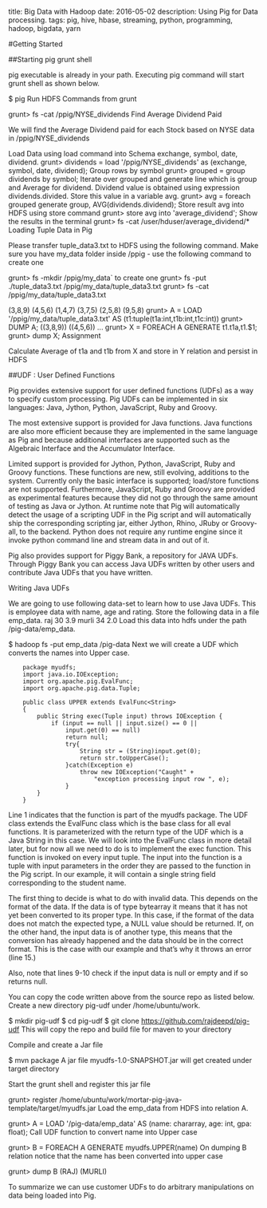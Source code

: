 title: Big Data with Hadoop
date: 2016-05-02
description: Using Pig for Data processing.
tags: pig, hive, hbase, streaming, python, programming, hadoop, bigdata, yarn

#Getting Started

##Starting pig grunt shell

pig executable is already in your path. Executing pig command will start grunt shell as shown below.

$ pig
Run HDFS Commands from grunt

grunt> fs -cat /ppig/NYSE_dividends
Find Average Dividend Paid

We will find the Average Dividend paid for each Stock based on NYSE data in /ppig/NYSE_dividends

Load Data using load command into Schema exchange, symbol, date, dividend.
grunt> dividends = load '/ppig/NYSE_dividends'
       as (exchange, symbol, date, dividend);
Group rows by symbol
grunt> grouped   = group dividends by symbol;
Iterate over grouped and generate line which is group and Average for dividend. Dividend value is obtained using expression dividends.divided. Store this value in a variable avg.
grunt> avg  = foreach grouped generate group, AVG(dividends.dividend);
Store result avg into HDFS using store command
grunt> store avg into 'average_dividend';
Show the results in the terminal
grunt> fs -cat /user/hduser/average_dividend/*
Loading Tuple Data in Pig

Please transfer tuple_data3.txt to HDFS using the following command. Make sure you have my_data folder inside /ppig - use the following command to create one

grunt> fs -mkdir /ppig/my_data` to create one
grunt> fs -put ./tuple_data3.txt /ppig/my_data/tuple_data3.txt
grunt> fs -cat /ppig/my_data/tuple_data3.txt

(3,8,9)
(4,5,6)
(1,4,7)
(3,7,5)
(2,5,8)
(9,5,8)
grunt> A = LOAD '/ppig/my_data/tuple_data3.txt' AS (t1:tuple(t1a:int,t1b:int,t1c:int))
grunt> DUMP A;
((3,8,9))
((4,5,6))
...
grunt> X  = FOREACH A GENERATE t1.t1a,t1.$1;
grunt> dump X;
Assignment

Calculate Average of t1a and t1b from X and store in Y relation and persist in HDFS



##UDF : User Defined Functions

Pig provides extensive support for user defined functions (UDFs) as a way to specify custom processing. Pig UDFs can be implemented in six languages: Java, Jython, Python, JavaScript, Ruby and Groovy.

The most extensive support is provided for Java functions. Java functions are also more efficient because they are implemented in the same language as Pig and because additional interfaces are supported such as the Algebraic Interface and the Accumulator Interface.

Limited support is provided for Jython, Python, JavaScript, Ruby and Groovy functions. These functions are new, still evolving, additions to the system. Currently only the basic interface is supported; load/store functions are not supported. Furthermore, JavaScript, Ruby and Groovy are provided as experimental features because they did not go through the same amount of testing as Java or Jython. At runtime note that Pig will automatically detect the usage of a scripting UDF in the Pig script and will automatically ship the corresponding scripting jar, either Jython, Rhino, JRuby or Groovy-all, to the backend. Python does not require any runtime engine since it invoke python command line and stream data in and out of it.

Pig also provides support for Piggy Bank, a repository for JAVA UDFs. Through Piggy Bank you can access Java UDFs written by other users and contribute Java UDFs that you have written.

Writing Java UDFs

We are going to use following data-set to learn how to use Java UDFs. This is employee data with name, age and rating. Store the following data in a file emp_data.
raj     30      3.9
murli   34      2.0
Load this data into hdfs under the path /pig-data/emp_data.

$ hadoop fs -put emp_data /pig-data
Next we will create a UDF which converts the names into Upper case.

        package myudfs;
        import java.io.IOException;
        import org.apache.pig.EvalFunc;
        import org.apache.pig.data.Tuple;

        public class UPPER extends EvalFunc<String>
        {
            public String exec(Tuple input) throws IOException {
                if (input == null || input.size() == 0 ||
                    input.get(0) == null)
                    return null;
                    try{
                        String str = (String)input.get(0);
                        return str.toUpperCase();
                    }catch(Exception e)
                        throw new IOException("Caught" +
                            "exception processing input row ", e);
                    }
            }
        }
Line 1 indicates that the function is part of the myudfs package. The UDF class extends the EvalFunc class which is the base class for all eval functions. It is parameterized with the return type of the UDF which is a Java String in this case. We will look into the EvalFunc class in more detail later, but for now all we need to do is to implement the exec function. This function is invoked on every input tuple. The input into the function is a tuple with input parameters in the order they are passed to the function in the Pig script. In our example, it will contain a single string field corresponding to the student name.

The first thing to decide is what to do with invalid data. This depends on the format of the data. If the data is of type bytearray it means that it has not yet been converted to its proper type. In this case, if the format of the data does not match the expected type, a NULL value should be returned. If, on the other hand, the input data is of another type, this means that the conversion has already happened and the data should be in the correct format. This is the case with our example and that’s why it throws an error (line 15.)

Also, note that lines 9-10 check if the input data is null or empty and if so returns null.

You can copy the code written above from the source repo as listed below. Create a new directory pig-udf under /home/ubuntu/work.

$ mkdir pig-udf
$ cd pig-udf
$ git clone https://github.com/rajdeepd/pig-udf
This will copy the repo and build file for maven to your directory

Compile and create a Jar file

$ mvn package
A jar file myudfs-1.0-SNAPSHOT.jar will get created under target directory

Start the grunt shell and register this jar file

grunt> register /home/ubuntu/work/mortar-pig-java-template/target/myudfs.jar
Load the emp_data from HDFS into relation A.

grunt> A = LOAD '/pig-data/emp_data' AS (name: chararray, age: int, gpa: float);
Call UDF function to convert name into Upper case

grunt> B = FOREACH A GENERATE myudfs.UPPER(name)
On dumping B relation notice that the name has been converted into upper case

grunt> dump B (RAJ) (MURLI)

To summarize we can use customer UDFs to do arbitrary manipulations on data being loaded into Pig.

